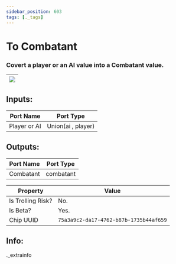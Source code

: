 ```yaml
---
sidebar_position: 603
tags: [._tags]
---
```


# To Combatant


### Covert a player or an AI value into a Combatant value.

| ![](https://images-ext-2.discordapp.net/external/MPmIaQzlEPmgGWlgi-WxBBXt0Bjv_zWPkg1y1f_sy3s/https/www.recroomcircuits.com/image/circuit/absolute-value?width=206&height=108) |
|-----|

## Inputs:
| Port Name | Port Type |
|-----------|-----------|
| Player or AI | Union(ai , player) |

## Outputs:
| Port Name | Port Type |
|-----------|-----------|
| Combatant | combatant | 

| Property  | Value |
|-------------------|-----------|
| Is Trolling Risk? | No. |
| Is Beta? | Yes. |
| Chip UUID | `75a3a9c2-da17-4762-b87b-1735b44af659` |

## Info:
._extrainfo